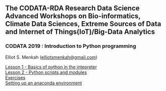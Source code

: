 ## The CODATA-RDA Research Data Science Advanced Workshops on Bio-informatics, Climate Data Sciences, Extreme Sources of Data and Internet of Things(IoT)/Big-Data Analytics


### CODATA 2019 : Introduction to Python programming 

Elliot S. Menkah (elliotsmenkah@gmail.com) <br>

    
<a href="https://github.com/emenkah/python_lessons/tree/master/01_interpreter/README.md"> Lesson 1 - Basics of python in the intepreter </a> <br>
<a href="https://github.com/emenkah/python_lessons/tree/master/02_scripts/Readme.md"> Lesson 2 - Python scripts and modules </a> <br>
<a href="https://github.com/emenkah/python_lessons/tree/master/Exercises/Readme.md"> Exercises  </a> <br>
<a href="https://github.com/emenkah/python_lessons/tree/master/00_setup/Readme.md"> Setting up an anaconda environment </a> <br>



